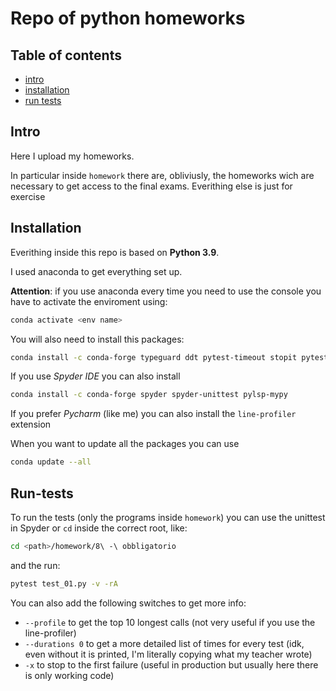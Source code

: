 # Repo of python homeworks

## Table of contents
- [intro](#intro)
- [installation](#installation)
- [run tests](#run-tests)


## Intro
Here I upload my homeworks.

In particular inside `homework` there are, obliviusly, the homeworks wich are necessary to get access to the final exams. Everithing else is just for exercise

## Installation
Everithing inside this repo is based on **Python 3.9**.

I used anaconda to get everything set up.

**Attention**: if you use anaconda every time you need to use the console you have to activate the enviroment using:
```bash
conda activate <env name>
```

You will also need to install this packages:
```bash
conda install -c conda-forge typeguard ddt pytest-timeout stopit pytest-profiling radon typeguard
```
If you use *Spyder IDE* you can also install
```bash
conda install -c conda-forge spyder spyder-unittest pylsp-mypy
```
If you prefer *Pycharm* (like me) you can also install the `line-profiler` extension  

When you want to update all the packages you can use
```bash
conda update --all
```
## Run-tests
To run the tests (only the programs inside `homework`) you can use the unittest in Spyder or `cd` inside the correct root, like:
```bash
cd <path>/homework/8\ -\ obbligatorio
```
and the run:
```bash
pytest test_01.py -v -rA
```
You can also add the following switches to get more info:
- `--profile` to get the top 10 longest calls (not very useful if you use the line-profiler)
- `--durations 0` to get a more detailed list of times for every test (idk, even without it is printed, I'm literally copying what my teacher wrote)
- `-x` to stop to the first failure (useful in production but usually here there is only working code)
